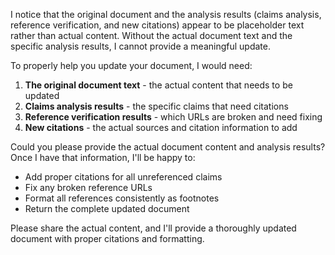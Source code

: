 I notice that the original document and the analysis results (claims analysis, reference verification, and new citations) appear to be placeholder text rather than actual content. Without the actual document text and the specific analysis results, I cannot provide a meaningful update.

To properly help you update your document, I would need:

1. **The original document text** - the actual content that needs to be updated
2. **Claims analysis results** - the specific claims that need citations
3. **Reference verification results** - which URLs are broken and need fixing
4. **New citations** - the actual sources and citation information to add

Could you please provide the actual document content and analysis results? Once I have that information, I'll be happy to:

- Add proper citations for all unreferenced claims
- Fix any broken reference URLs
- Format all references consistently as footnotes
- Return the complete updated document

Please share the actual content, and I'll provide a thoroughly updated document with proper citations and formatting.